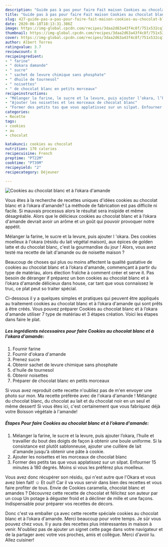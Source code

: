```yaml
---
description: "Guide pas à pas pour faire Fait maison Cookies au chocolat blanc et à l’okara d&amp;#39;amande"
title: "Guide pas à pas pour faire Fait maison Cookies au chocolat blanc et à l’okara d&amp;#39;amande"
slug: 427-guide-pas-a-pas-pour-faire-fait-maison-cookies-au-chocolat-blanc-et-a-lokara-d-and-39-amande
date: 2020-06-18T18:13:31.386Z
image: https://img-global.cpcdn.com/recipes/3daa2d63a43f4c8f/751x532cq70/cookies-au-chocolat-blanc-et-a-lokara-damande-photo-principale-de-la-recette.jpg
thumbnail: https://img-global.cpcdn.com/recipes/3daa2d63a43f4c8f/751x532cq70/cookies-au-chocolat-blanc-et-a-lokara-damande-photo-principale-de-la-recette.jpg
cover: https://img-global.cpcdn.com/recipes/3daa2d63a43f4c8f/751x532cq70/cookies-au-chocolat-blanc-et-a-lokara-damande-photo-principale-de-la-recette.jpg
author: Albert Torres
ratingvalue: 3.7
reviewcount: 8
recipeingredient:
- " farine"
- " dokara damande"
- " sucre"
- " sachet de levure chimique sans phosphate"
- " dhuile de tournesol"
- " noisettes"
- " de chocolat blanc en petits morceaux"
recipeinstructions:
- "Mélanger la farine, le sucre et la levure, puis ajouter l’okara, l’huile et travailler du bout des doigts de façon à obtenir une boule uniforme. Si la consistance est plutôt sablonneuse, ajouter une cuillère de lait d&#39;amande jusqu&#39;à obtenir une pâte à cookie."
- "Ajouter les noisettes et les morceaux de chocolat blanc"
- "Former des petits tas que vous applatissez sur un silpat. Enfourner 15 minutes à 180 degrés. Moins si vous les préférez plus moelleux."
categories:
- Recette
tags:
- cookies
- au
- chocolat

katakunci: cookies au chocolat 
nutrition: 170 calories
recipecuisine: French
preptime: "PT22M"
cooktime: "PT39M"
recipeyield: "2"
recipecategory: Déjeuner

---
```



![Cookies au chocolat blanc et à l’okara d&#39;amande](https://img-global.cpcdn.com/recipes/3daa2d63a43f4c8f/751x532cq70/cookies-au-chocolat-blanc-et-a-lokara-damande-photo-principale-de-la-recette.jpg)

Vous êtes à la recherche de recettes uniques d'idées cookies au chocolat blanc et à l’okara d&#39;amande? La méthode de fabrication est pas difficile ni facile. Si mauvais processus alors le résultat sera insipide et même désagréable. Alors que le délicieux cookies au chocolat blanc et à l’okara d&#39;amande devrait avoir un arôme et un goût qui pouvoir provoquer notre appétit.

Mélanger la farine, le sucre et la levure, puis ajouter l &#39;okara. Des cookies moelleux à l&#39;okara (résidu du lait végétal maison), aux épices de golden latte et du chocolat blanc, c&#39;est la gourmandise du jour ! Alors, vous avez testé ma recette de lait d&#39;amande ou de noisette maison ?

Beaucoup de choses qui plus ou moins affectent la qualité gustative de cookies au chocolat blanc et à l’okara d&#39;amande, commençant à partir du type de matériau, alors élection fraîche à comment créer et serve it. Pas besoin de déranger if préparez un bon cookies au chocolat blanc et à l’okara d&#39;amande délicieux dans house, car tant que vous connaissez le truc, ce plat peut so traiter spécial.


Ci-dessous il y a quelques simples et pratiques qui peuvent être appliqués au traitement cookies au chocolat blanc et à l’okara d&#39;amande qui sont prêts à être créés. Vous pouvez préparer Cookies au chocolat blanc et à l’okara d&#39;amande utiliser 7 type de matériau et 3 étapes création. Voici les étapes dans faire le plat.

<!--inarticleads1-->

##### Les ingrédients nécessaires pour faire Cookies au chocolat blanc et à l’okara d&#39;amande:

1. Fournir  farine
1. Fournir  d&#39;okara d&#39;amande
1. Prenez  sucre
1. Obtenir  sachet de levure chimique sans phosphate
1.   d&#39;huile de tournesol
1. Obtenir  noisettes
1. Préparer  de chocolat blanc en petits morceaux


Si vous avez reproduit cette recette n&#39;oubliez pas de m&#39;en envoyer une photo sur mon. Ma recette préférée avec de l&#39;okara d&#39;amande ! Mélangez du chocolat blanc, du chocolat au lait et du chocolat noir en un seul et même dessert! Si vous êtes ici, c&#39;est certainement que vous fabriquez déjà votre Boisson végétale à l&#39;amande! 

<!--inarticleads2-->

##### Étapes Pour faire Cookies au chocolat blanc et à l’okara d&#39;amande:

1. Mélanger la farine, le sucre et la levure, puis ajouter l’okara, l’huile et travailler du bout des doigts de façon à obtenir une boule uniforme. Si la consistance est plutôt sablonneuse, ajouter une cuillère de lait d&#39;amande jusqu&#39;à obtenir une pâte à cookie.
1. Ajouter les noisettes et les morceaux de chocolat blanc
1. Former des petits tas que vous applatissez sur un silpat. Enfourner 15 minutes à 180 degrés. Moins si vous les préférez plus moelleux.


Vous avez donc récupérer son résidu, qui n&#39;est autre que l&#39;Okara et vous avez bien fait! ☺️ Et oui!! Car il va vous servir dans bien des recettes et vous faire profiter de tous. Envie de Cookies caramelia, chocolat blanc et amandes ? Découvrez cette recette de chocolat et félicitez son auteur par un coup Un potage à déguster froid et à décliner de mille et une façons. Indispensable pour préparer vos recettes de décors. 


Donc c'est va emballer ça avec cette recette spéciale cookies au chocolat blanc et à l’okara d&#39;amande. Merci beaucoup pour votre temps. Je sûr vous pouvez chez vous. Il y aura des recettes plus  intéressantes in maison à venir. N'oubliez pas de ajouter un signet cette page dans votre navigateur et de la partager avec votre vos proches, amis et collègue. Merci d'avoir lu. Allez cuisiner!
